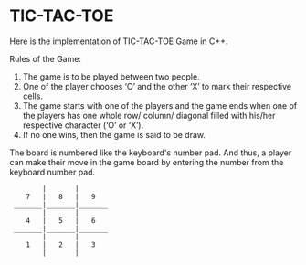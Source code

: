 # TIC-TAC-TOE

Here is the implementation of TIC-TAC-TOE Game in C++.

Rules of the Game:

1. The game is to be played between two people.
2. One of the player chooses ‘O’ and the other ‘X’ to mark their respective cells.
3. The game starts with one of the players and the game ends when one of the players has one whole row/ column/ diagonal filled with his/her respective character (‘O’ or ‘X’).
4. If no one wins, then the game is said to be draw.


The board is numbered like the keyboard's number pad.
And thus, a player can make their move in the game board by entering the number from the keyboard number pad.
 
            |       |      
        7   |   8   |   9   
     _______|_______|_______
            |       |       
        4   |   5   |   6   
     _______|_______|_______
            |       |       
        1   |   2   |   3   
            |       |      
  
